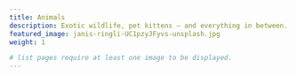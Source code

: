 ```yaml
---
title: Animals
description: Exotic wildlife, pet kittens — and everything in between. Uncover the beauty of the animal kingdom through your screen.
featured_image: janis-ringli-UC1pzyJFyvs-unsplash.jpg
weight: 1

# list pages require at least one image to be displayed.
---
```

